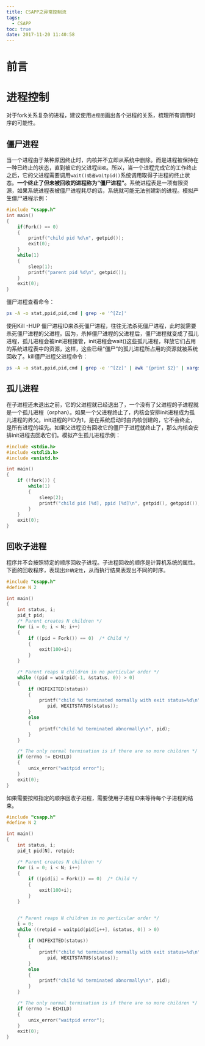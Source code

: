 ```yaml
---
title: CSAPP之异常控制流
tags:
  - CSAPP
toc: true
date: 2017-11-20 11:40:58
---
```

# 前言

# 进程控制
对于fork关系复杂的进程，建议使用`进程图`画出各个进程的关系，梳理所有调用时序的可能性。
## 僵尸进程
当一个进程由于某种原因终止时，内核并不立即从系统中删除。而是进程被保持在一种已终止的状态，直到被它的父进程`回收`。所以，当一个进程完成它的工作终止之后，它的父进程需要调用`wait()或者waitpid()`系统调用取得子进程的终止状态。<strong>一个终止了但未被回收的进程称为“僵尸进程”。</strong>系统进程表是一项有限资源，如果系统进程表被僵尸进程耗尽的话，系统就可能无法创建新的进程。模拟产生僵尸进程示例：
<!--more-->
``` c
#include "csapp.h"
int main()
{
    if(Fork() == 0)
    {
        printf("child pid %d\n", getpid());
        exit(0);
    }
    while(1)
    {
        sleep(1);
        printf("parent pid %d\n", getpid());
    }
    exit(0);
}
```
僵尸进程查看命令：
``` bash
ps -A -o stat,ppid,pid,cmd | grep -e '^[Zz]'
```
使用Kill -HUP 僵尸进程ID来杀死僵尸进程，往往无法杀死僵尸进程，此时就需要杀死僵尸进程的父进程。因为，杀掉僵尸进程的父进程后，僵尸进程就变成了孤儿进程，孤儿进程会被init进程接管，init进程会wait()这些孤儿进程，释放它们占用的系统进程表中的资源，这样，这些已经“僵尸”的孤儿进程所占用的资源就被系统回收了。kill僵尸进程父进程命令：
``` bash
ps -A -o stat,ppid,pid,cmd | grep -e '^[Zz]' | awk '{print $2}' | xargs kill -9
```

## 孤儿进程
在子进程还未退出之前，它的父进程就已经退出了，一个没有了父进程的子进程就是一个孤儿进程（orphan）。如果一个父进程终止了，内核会安排init进程成为孤儿进程的养父。init进程的PID为1，是在系统启动时由内核创建的，它不会终止，是所有进程的祖先。如果父进程没有回收它的僵尸子进程就终止了，那么内核会安排init进程去回收它们。模拟产生孤儿进程示例：
``` c
#include <stdio.h>
#include <stdlib.h>
#include <unistd.h>

int main()
{
    if (!fork()) {
        while(1)
        {
            sleep(2);
            printf("child pid [%d], ppid [%d]\n", getpid(), getppid());
        }
    }
    exit(0);
}

```

## 回收子进程
程序并不会按照特定的顺序回收子进程。子进程回收的顺序是计算机系统的属性。下面的回收程序，表现出`非确定性`，从而执行结果表现出不同的时序。
``` c
#include "csapp.h"
#define N 2

int main()
{
    int status, i;
    pid_t pid;
    /* Parent creates N children */
    for (i = 0; i < N; i++)
    {
        if ((pid = Fork()) == 0)  /* Child */
        {
            exit(100+i);
        }    
    }

    /* Parent reaps N children in no particular order */
    while ((pid = waitpid(-1, &status, 0)) > 0)
    {
    	if (WIFEXITED(status))
        {
            printf("child %d terminated normally with exit status=%d\n",
               pid, WEXITSTATUS(status));
        }
    	else
        {
            printf("child %d terminated abnormally\n", pid);
        }
    }

    /* The only normal termination is if there are no more children */
    if (errno != ECHILD)
    {
    	unix_error("waitpid error");    
    }
    exit(0);
}

```
如果需要按照指定的顺序回收子进程，需要使用子进程ID来等待每个子进程的结束。
``` c
#include "csapp.h"
#define N 2

int main()
{
    int status, i;
    pid_t pid[N], retpid;

    /* Parent creates N children */
    for (i = 0; i < N; i++)
    {
        if ((pid[i] = Fork()) == 0)  /* Child */
        {
            exit(100+i);
        }
    }


    /* Parent reaps N children in no particular order */
    i = 0;
    while ((retpid = waitpid(pid[i++], &status, 0)) > 0)
    {
    	if (WIFEXITED(status))
        {
            printf("child %d terminated normally with exit status=%d\n",
               pid, WEXITSTATUS(status));
        }
    	else
        {
            printf("child %d terminated abnormally\n", pid);
        }
    }

    /* The only normal termination is if there are no more children */
    if (errno != ECHILD)
    {
    	unix_error("waitpid error");    
    }
    exit(0);
}

```
